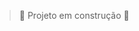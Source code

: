 > :construction: Projeto em construção :construction:

<!--
### Olá, seja bem-vindo ao meu repositório no Github! 👋

> Meu nome é Thiago Escobar, sou **lutador web**. Sim, é isso mesmo 😄. Já ouviu falar nessa profissão rsrs? Pois é...
Brincadeiras à parte, "criei" esse título para ilustar minha trajetória até aqui, na carreira tech. Venho batalhando (e apanhando 😄) muito para me estabelecer na profissão.


![Lutador web](https://i0.wp.com/i.pinimg.com/originals/4b/0c/86/4b0c862d36e6d1b0b84f0810c2fe9a5c.jpg?resize=768%2C449&ssl=1)


Mas toda essa dedicação e estudos traz resultados, e venho conquistando vitórias. Hoje, faço parte da equipe de programadores em uma empresa que oferece sistemas para web, no cargo de **desenvolvedor front-end**. E para esta função utilizamos as seguintes tecnologias:

> <img src="https://cdn.jsdelivr.net/gh/devicons/devicon/icons/linux/linux-original.svg"  width="50" height="50"/>
> <img src="https://cdn.jsdelivr.net/gh/devicons/devicon/icons/git/git-original.svg" width="50" height="50"/>
> <img src="https://cdn.jsdelivr.net/gh/devicons/devicon/icons/php/php-original.svg" width="50" height="50"/> 
> <img src="https://cdn.jsdelivr.net/gh/devicons/devicon/icons/html5/html5-original.svg" width="50" height="50"/>
> <img src="https://cdn.jsdelivr.net/gh/devicons/devicon/icons/css3/css3-original.svg" width="50" height="50"/>      
> <img src="https://cdn.jsdelivr.net/gh/devicons/devicon/icons/bootstrap/bootstrap-original.svg" width="50" height="50"/>   

E além dessas, invisto minhas horas de estudos também em:
     
> <img src="https://cdn.jsdelivr.net/gh/devicons/devicon/icons/javascript/javascript-original.svg" width="50" height="50"/>
> <img src="https://cdn.jsdelivr.net/gh/devicons/devicon/icons/vuejs/vuejs-original.svg" width="50" height="50"/>

#### Caso queira, visite também meu perfil no Linkedin:
<a href="https://www.linkedin.com/in/thiagoescobar" target="_blank"><img src="https://cdn.jsdelivr.net/gh/devicons/devicon/icons/linkedin/linkedin-original.svg" height="50" /></a>


Obrigado por visitar meu repositório!
-->

